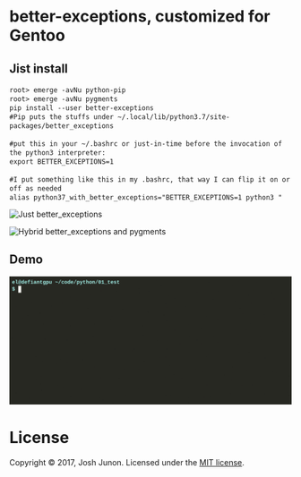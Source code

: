 # better-exceptions, customized for Gentoo

## Jist install

    root> emerge -avNu python-pip
    root> emerge -avNu pygments
    pip install --user better-exceptions
    #Pip puts the stuffs under ~/.local/lib/python3.7/site-packages/better_exceptions

    #put this in your ~/.bashrc or just-in-time before the invocation of the python3 interpreter:
    export BETTER_EXCEPTIONS=1

    #I put something like this in my .bashrc, that way I can flip it on or off as needed
    alias python37_with_better_exceptions="BETTER_EXCEPTIONS=1 python3 "

![Just better_exceptions](screenshot.png)

![Hybrid better_exceptions and pygments](https://i.imgur.com/au4LEJV.png)

## Demo

![demo](demogif.gif)




# License
Copyright &copy; 2017, Josh Junon. Licensed under the [MIT license](LICENSE.txt).
